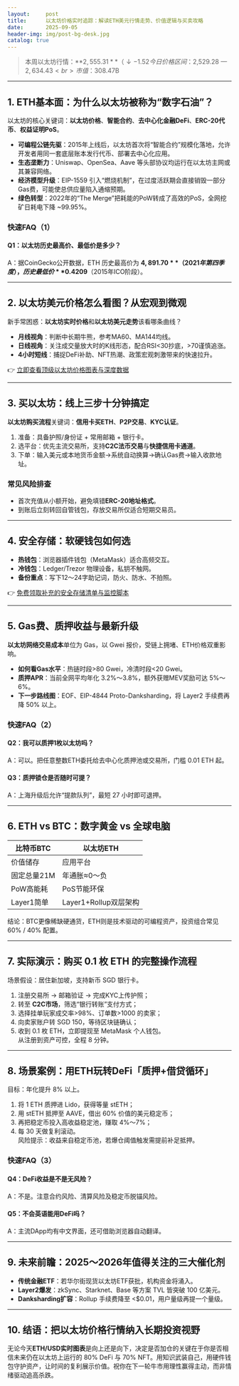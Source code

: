 ```yaml
---
layout:     post
title:      以太坊价格实时追踪：解读ETH美元行情走势、价值逻辑与买卖攻略
date:       2025-09-05
header-img: img/post-bg-desk.jpg
catalog: true
---
```


> 本周以太坊行情：**$2,555.31**（↓-1.52%，过去24小时）<br>
> 今日价格区间：$2,529.28 — $2,634.43<br>
> 市值：$308.47B

---

## 1. ETH基本面：为什么以太坊被称为“数字石油”？
以太坊的核心关键词：**以太坊价格**、**智能合约**、**去中心化金融DeFi**、**ERC-20代币**、**权益证明PoS**。

- **可编程公链先驱**：2015年上线后，以太坊首次将“智能合约”规模化落地，允许开发者用同一套底层账本发行代币、部署去中心化应用。  
- **生态垄断力**：Uniswap、OpenSea、Aave 等头部协议均运行在以太坊主网或其兼容网络。  
- **经济模型升级**：EIP-1559 引入“燃烧机制”，在过度活跃期会直接销毁一部分Gas费，可能使总供应量陷入通缩预期。  
- **绿色转型**：2022年的“The Merge”把耗能的PoW转成了高效的PoS，全网挖矿日耗电下降 ~99.95%。  

### 快速FAQ（1）
#### Q1：以太坊历史最高价、最低价是多少？  
A：据CoinGecko公开数据，ETH 历史最高价为 **$4,891.70**（2021年第四季度），历史最低价 **$0.4209**（2015年ICO阶段）。  

---

## 2. 以太坊美元价格怎么看图？从宏观到微观
新手常困惑：**以太坊实时价格**和**以太坊美元走势**该看哪条曲线？

- **月线视角**：判断中长期牛熊，参考MA60、MA144均线。  
- **日线视角**：关注成交量放大时的K线形态，配合RSI<30抄底，>70谨慎追涨。  
- **4小时短线**：捕捉DeFi补助、NFT热潮、政策宏观刺激带来的快速拉升。  

👉 [立即查看顶级以太坊价格图表与深度数据](https://okxdog.com/)

---

## 3. 买以太坊：线上三步十分钟搞定
**以太坊购买流程**关键词：**信用卡买ETH**、**P2P交易**、**KYC认证**。

1. 准备：具备护照/身份证 + 常用邮箱 + 银行卡。  
2. 选平台：优先主流交易所，支持**C2C法币交易**与**快捷信用卡通道**。  
3. 下单：输入美元或本地货币金额→系统自动换算→确认Gas费→输入收款地址。  

### 常见风险排查
- 首次充值从小额开始，避免填错**ERC-20地址格式**。  
- 到账后立刻转回自管钱包，存放交易所仅适合短期交易员。  

---

## 4. 安全存储：软硬钱包如何选
- **热钱包**：浏览器插件钱包（MetaMask）适合高频交互。  
- **冷钱包**：Ledger/Trezor 物理设备，私钥不触网。  
- **备份重点**：写下12～24字助记词，防火、防水、不拍照。  

👉 [免费领取补充的安全存储清单与监控脚本](https://okxdog.com/)

---

## 5. Gas费、质押收益与最新升级
**以太坊网络交易成本**单位为 Gas，以 Gwei 报价，受链上拥堵、ETH价格双重影响。

- **如何看Gas水平**：热链时段>80 Gwei，冷清时段<20 Gwei。  
- **质押APR**：当前全网平均年化 3.2%～3.8%，额外获赠MEV奖励可达 5%～6%。  
- **下一步路线图**：EOF、EIP-4844 Proto-Danksharding，将 Layer2 手续费再降 50% 以上。  

### 快速FAQ（2）
#### Q2：我可以质押1枚以太坊吗？  
A：可以。把任意整数ETH委托给去中心化质押池或交易所，门槛 0.01 ETH 起。  

#### Q3：质押锁仓是否随时可提？  
A：上海升级后允许“提款队列”，最短 27 小时即可退押。  

---

## 6. ETH vs BTC：数字黄金 vs 全球电脑
| 比特币BTC | 以太坊ETH |
|-----------|-----------|
| 价值储存    | 应用平台    |
| 固定总量21M | 年通胀≈0～负 |
| PoW高能耗   | PoS节能环保 |
| Layer1简单  | Layer1+Rollup双层架构 |

结论：BTC更像稀缺硬通货，ETH则是技术驱动的可编程资产，投资组合常见 60% / 40% 配置。

---

## 7. 实际演示：购买 0.1 枚 ETH 的完整操作流程
场景假设：居住新加坡，支持新币 SGD 银行卡。

1. 注册交易所 → 邮箱验证 → 完成KYC上传护照；  
2. 转至 **C2C市场**，筛选“银行转账”支付方式；  
3. 选择挂单玩家成交率>98%、订单数>1000 的卖家；  
4. 向卖家账户转 SGD 150，等待区块链确认；  
5. 收到 0.1 枚 ETH，立即提现至 MetaMask 个人钱包。  
从注册到资产可控，全程 8 分钟。

---

## 8. 场景案例：用ETH玩转DeFi「质押+借贷循环」
目标：年化提升 8% 以上。

1. 将 1 ETH 质押进 Lido，获得等量 stETH；  
2. 用 stETH 抵押至 AAVE，借出 60% 价值的美元稳定币；  
3. 再把稳定币投入高收益稳定池，赚取 4%～7%；  
4. 每 30 天做复利滚动。  
风险提示：收益来自稳定币池，若爆仓阈值触发需提前补足抵押。

### 快速FAQ（3）
#### Q4：DeFi收益是不是无风险？  
A：不是。注意合约风险、清算风险及稳定币脱锚风险。  

#### Q5：不会英语能用DeFi吗？  
A：主流DApp均有中文界面，还可借助浏览器自动翻译。  

---

## 9. 未来前瞻：2025～2026年值得关注的三大催化剂
- **传统金融ETF**：若华尔街现货以太坊ETF获批，机构资金将涌入。  
- **Layer2爆发**：zkSync、Starknet、Base 等方案 TVL 皆突破 100 亿美元。  
- **Danksharding扩容**：Rollup 手续费降至 <$0.01，用户量级再提一个量级。  

---

## 10. 结语：把以太坊价格行情纳入长期投资视野
无论今天**ETH/USD实时图表**是向上还是向下，决定是否加仓的关键在于你是否相信未来仍在以太坊上运行的 80% DeFi 与 70% NFT。用知识武装自己，用硬件钱包守护资产，让时间的复利展示价值。祝你在下一轮牛市用理性赢得主动，而非情绪驱动追高杀跌。